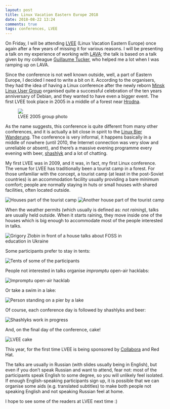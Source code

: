 ```yaml
---
layout: post
title: Linux Vacation Eastern Europe 2018
date: 2018-08-22 13:24
comments: true
tags: conferences, LVEE
---
```


On Friday, I will be attending [LVEE](https://lvee.org/) (Linux Vacation Eastern Europe) once again after a few years of missing it for various reasons. I will be presenting a talk on my experience of working with [LAVA](https://validation.linaro.org/); the talk is based on a talk given by my colleague [Guillaume Tucker](https://gtucker.io/), who helped me a lot when I was ramping up on LAVA.

Since the conference is not well known outside, well, a part of Eastern Europe, I decided I need to write a bit on it. According to the organisers, they had the idea of having a Linux conference after the newly reborn [Minsk Linux User Group](https://mlug.linux.by/) organised quite a successful celebration of the ten years anniversary of Debian, and they wanted to have even a bigger event. The first LVEE took place in 2005 in a middle of a forest near [Hrodna](https://en.wikipedia.org/wiki/Hrodna).

<figure>
<img src="/images/posts/lvee2005.jpg">
<figcaption>LVEE 2005 group photo</figcaption>
</figure>

As the name suggests, this conference is quite different from many other conferences, and it is actually a bit close in spirit to the [Linux Bier Wanderung](https://linuxbierwanderung.com/about.html). The conference is very informal, it happens basically in a middle of nowhere (until 2010, the Internet connection was very slow and unreliable or absent), and there’s a massive evening programme every evening with beer, [shashlyk](https://en.wikipedia.org/wiki/Shashlyk) and a lot of chatting.

My first LVEE was in 2009, and it was, in fact, my first Linux conference. The venue for LVEE has traditionally been a tourist camp in a forest. For those unfamiliar with the concept, a tourist camp (at least in the post-Soviet countries) is an accommodation facility usually providing a bare minimum comfort; people are normally staying in huts or small houses with shared facilities, often located outside.

<img src="/images/posts/lvee2012-house1.jpg" class="img-responsive" style="max-width: 80%;" alt="Houses part of the tourist camp">
<img src="/images/posts/lvee2012-house2.jpg" class="img-responsive" style="max-width: 80%;" alt="Another house part of the tourist camp">

When the weather permits (which usually is defined as: *not raining*), talks are usually held outside. When it starts raining, they move inside one of the houses which is big enough to accommodate most of the people interested in talks.

<img src="/images/posts/lvee2012-in-talk.jpg" class="img-responsive" style="max-width: 80%;" alt="Grigory Zlobin in front of a house talks about FOSS in education in Ukraine">

Some participants prefer to stay in tents:

<img src="/images/posts/lvee2012-tents.jpg" class="img-responsive" style="max-width: 80%;" alt="Tents of some of the participants">

People not interested in talks organise *impromptu* open-air hacklabs:

<img src="/images/posts/lvee2012-hacklab.jpg" class="img-responsive" style="max-width: 80%;" alt="Impromptu open-air hacklab">

Or take a swim in a lake:

<img src="/images/posts/lvee2012-lake.jpg" class="img-responsive" style="max-width: 80%;" alt="Person standing on a pier by a lake">

Of course, each conference day is followed by shashlyks and beer:

<img src="/images/posts/lvee-winter2018-shashlyk.jpg" class="img-responsive" style="max-width: 80%;" alt="Shashlyks work in progress">

And, on the final day of the conference, cake!

<img src="/images/posts/lvee2012-cake.jpg" class="img-responsive" style="max-width: 80%;" alt="LVEE cake">

This year, for the first time LVEE is being sponsored by [Collabora](https://collabora.co.uk/) and Red Hat.

The talks are usually in Russian (with slides usually being in English), but even if you don’t speak Russian and want to attend, fear not: most of the participants speak English to some degree, so you will unlikely feel isolated. If enough English-speaking participants sign up, it is possible that we can organise some aids (e.g. translated subtitles) to make both people not speaking English and not speaking Russian feel at home.

I hope to see some of the readers at LVEE next time :)

